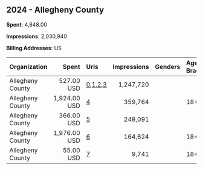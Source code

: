 ## 2024 - Allegheny County 
**Spent**: 4,848.00

**Impressions**: 2,030,940

**Billing Addresses**: US

|Organization|Spent|Urls|Impressions|Genders|Age Brackets|Country Codes|
|:---|---:|:---|---:|:---|:---|:---|
|Allegheny County|527.00 USD|[0](https://www.snap.com/political-ads/asset/7f4243d83a4fc674c4ba5cfc3de40d6fef170b9183e45a1948dfdf7b07a32fbe?mediaType=mp4),[1](https://www.snap.com/political-ads/asset/dc54dbe04f49419ef4348e81de257220ccb025ca14069b362c66e5cb684bb11b?mediaType=mp4),[2](https://www.snap.com/political-ads/asset/7fd59385747de4ad0b7c585431425880be5fea72808d395e252c2c949bbe3a28?mediaType=mp4),[3](https://www.snap.com/political-ads/asset/2a3cc666887716623f30b970276f3f01d171795caaea9b88944caca94114f3b9?mediaType=mp4)|1,247,720|||united states|
|Allegheny County|1,924.00 USD|[4](https://www.snap.com/political-ads/asset/5413d44809b7649dfa483da9251801f9f46528ee1dabc0e7e3efe1c6140cc631?mediaType=png)|359,764||18+|united states|
|Allegheny County|366.00 USD|[5](https://www.snap.com/political-ads/asset/f3a9d065cb6ef9a679f9db584b398b57f2db688af8bb3eb635ebc1110d469e7e?mediaType=mp4)|249,091|||united states|
|Allegheny County|1,976.00 USD|[6](https://www.snap.com/political-ads/asset/d5af0d58569afefb64a5f07a8d36959a0544256eec9a2eeeddfde6f430a75afe?mediaType=mp4)|164,624||18+|united states|
|Allegheny County|55.00 USD|[7](https://www.snap.com/political-ads/asset/dbee3c35e35244437af76a6f06facdc0240947de63fb15810614f332dc328dc3?mediaType=png)|9,741||18+|united states|
